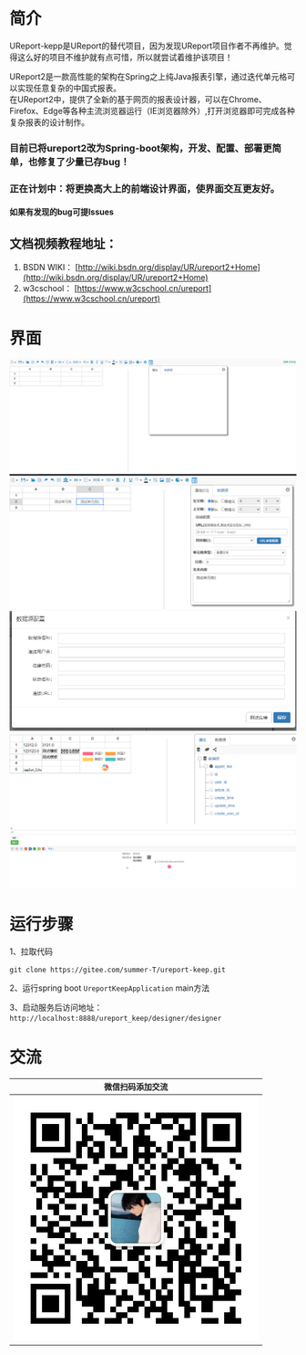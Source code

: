 # 简介

UReport-kepp是UReport的替代项目，因为发现UReport项目作者不再维护。觉得这么好的项目不维护就有点可惜，所以就尝试着维护该项目！

UReport2是一款高性能的架构在Spring之上纯Java报表引擎，通过迭代单元格可以实现任意复杂的中国式报表。  
在UReport2中，提供了全新的基于网页的报表设计器，可以在Chrome、Firefox、Edge等各种主流浏览器运行（IE浏览器除外）,打开浏览器即可完成各种复杂报表的设计制作。

### 目前已将ureport2改为Spring-boot架构，开发、配置、部署更简单，也修复了少量已存bug！
### 正在计划中：将更换高大上的前端设计界面，使界面交互更友好。

#### 如果有发现的bug可提Issues

## 文档视频教程地址：
1.  BSDN WIKI： [http://wiki.bsdn.org/display/UR/ureport2+Home](http://wiki.bsdn.org/display/UR/ureport2+Home)
2.  w3cschool： [https://www.w3cschool.cn/ureport](https://www.w3cschool.cn/ureport)

# 界面
![首页](docs/images/image.png)
![输入图片说明](docs/images/image2.png)
![输入图片说明](docs/images/image3.png)
![输入图片说明](docs/images/image4.png)
![输入图片说明](docs/images/image5.png)


# 运行步骤
1、拉取代码
```
git clone https://gitee.com/summer-T/ureport-keep.git
```

2、运行spring boot ``` UreportKeepApplication ``` main方法

3、启动服务后访问地址：``` http://localhost:8888/ureport_keep/designer/designer ```

# 交流
| 微信扫码添加交流 |
|--------|
|![输入图片说明](docs/images/c98f97a2b4e9faf2caab984899246ab0.jpg)|
